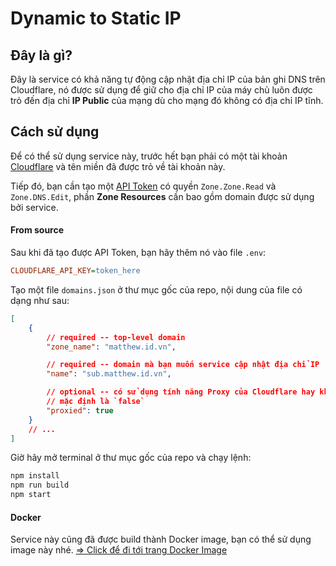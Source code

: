 # Dynamic to Static IP

## Đây là gì?
Đây là service có khả năng tự động cập nhật địa chỉ IP của bản ghi DNS trên Cloudflare, nó được sử dụng để giữ cho địa chỉ IP của máy chủ luôn được trỏ đến địa chỉ **IP Public** của mạng dù cho mạng đó không có địa chỉ IP tĩnh.

## Cách sử dụng
Để có thể sử dụng service này, trước hết bạn phải có một tài khoản [Cloudflare](https://cloudflare.com) và tên miền đã được trỏ về tài khoản này.

Tiếp đó, bạn cần tạo một [API Token](https://dash.cloudflare.com/profile/api-tokens) có quyền `Zone.Zone.Read` và `Zone.DNS.Edit`, phần **Zone Resources** cần bao gồm domain được sử dụng bởi service.

#### From source
Sau khi đã tạo được API Token, bạn hãy thêm nó vào file `.env`:
```ini
CLOUDFLARE_API_KEY=token_here
```

Tạo một file `domains.json` ở thư mục gốc của repo, nội dung của file có dạng như sau:
```json
[
    {
        // required -- top-level domain
        "zone_name": "matthew.id.vn",

        // required -- domain mà bạn muốn service cập nhật địa chỉ IP
        "name": "sub.matthew.id.vn",

        // optional -- có sử dụng tính năng Proxy của Cloudflare hay không?
        // mặc định là `false`
        "proxied": true
    }
    // ...
]
```

Giờ hãy mở terminal ở thư mục gốc của repo và chạy lệnh:
```bash
npm install
npm run build
npm start
```


#### Docker
Service này cũng đã được build thành Docker image, bạn có thể sử dụng image này nhé.
[=> Click để đi tới trang Docker Image](https://hub.docker.com/r/khacdatdo/dts-ip)
